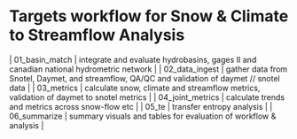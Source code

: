 # Targets workflow for Snow & Climate to Streamflow Analysis

| 01_basin_match | integrate and evaluate hydrobasins, gages II and canadian national hydrometric network |
| 02_data_ingest | gather data from Snotel, Daymet, and streamflow, QA/QC and validation of daymet // snotel data |
| 03_metrics | calculate snow, climate and streamflow metrics, validation of daymet to snotel metrics |
| 04_joint_metrics | calculate trends and metrics across snow-flow etc |
| 05_te | transfer entropy analysis |
| 06_summarize | summary visuals and tables for evaluation of workflow & analysis |

